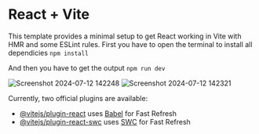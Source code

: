 # React + Vite

This template provides a minimal setup to get React working in Vite with HMR and some ESLint rules.
First you have to open the terminal to install all dependicies
`npm install` 

And then you have to get the output
`npm run dev`

![Screenshot 2024-07-12 142248](https://github.com/user-attachments/assets/acc867b7-5b53-4155-8db6-9b1eadc33477)
![Screenshot 2024-07-12 142321](https://github.com/user-attachments/assets/3a223194-c927-4100-8292-1dad6932d3b2)


Currently, two official plugins are available:

- [@vitejs/plugin-react](https://github.com/vitejs/vite-plugin-react/blob/main/packages/plugin-react/README.md) uses [Babel](https://babeljs.io/) for Fast Refresh
- [@vitejs/plugin-react-swc](https://github.com/vitejs/vite-plugin-react-swc) uses [SWC](https://swc.rs/) for Fast Refresh
